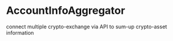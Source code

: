 # AccountInfoAggregator
connect multiple crypto-exchange via API to sum-up crypto-asset information
